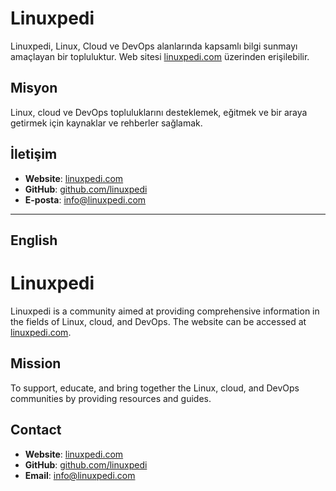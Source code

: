 # Linuxpedi

Linuxpedi, Linux, Cloud ve DevOps alanlarında kapsamlı bilgi sunmayı amaçlayan bir topluluktur. Web sitesi [linuxpedi.com](https://linuxpedi.com) üzerinden erişilebilir.

## Misyon

Linux, cloud ve DevOps topluluklarını desteklemek, eğitmek ve bir araya getirmek için kaynaklar ve rehberler sağlamak.

## İletişim

- **Website**: [linuxpedi.com](https://linuxpedi.com)
- **GitHub**: [github.com/linuxpedi](https://github.com/linuxpedi)
- **E-posta**: info@linuxpedi.com

---

## English

# Linuxpedi

Linuxpedi is a community aimed at providing comprehensive information in the fields of Linux, cloud, and DevOps. The website can be accessed at [linuxpedi.com](https://linuxpedi.com).

## Mission

To support, educate, and bring together the Linux, cloud, and DevOps communities by providing resources and guides.

## Contact

- **Website**: [linuxpedi.com](https://linuxpedi.com)
- **GitHub**: [github.com/linuxpedi](https://github.com/linuxpedi)
- **Email**: info@linuxpedi.com
